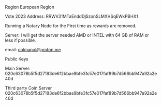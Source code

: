 Region European Region

Vote 2023 Address: RRWV31MTaEnddDjSzonSLMXVSqEWkPBHX1

Running a Notary Node for the First time as rewards are removed.

Server: I will get the server needed AMD or INTEL with 64 GB of RAM or less if possible.

email: colmapol@proton.me

Public Keys

Main Server:
020c63078b5f5d27183de6f2bbae9bfe3fc57e017faf89b7d566bb947a92a2e40d

Third party Coin Server
020c63078b5f5d27183de6f2bbae9bfe3fc57e017faf89b7d566bb947a92a2e40d
